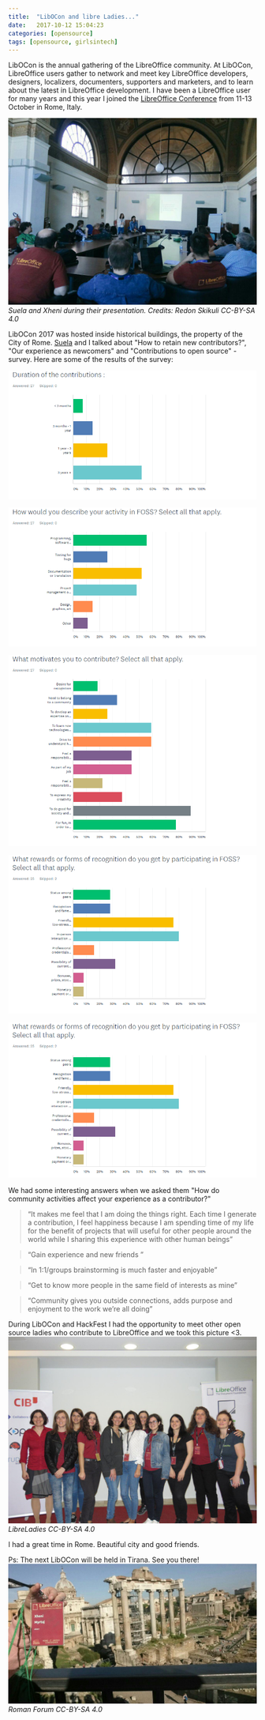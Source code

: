 ```yaml
---
title:  "LibOCon and libre Ladies..."
date:   2017-10-12 15:04:23
categories: [opensource]
tags: [opensource, girlsintech]
---
```

LibOCon is the annual gathering of the LibreOffice community. At LibOCon, LibreOffice users gather to network and meet key LibreOffice developers, designers, localizers, documenters, supporters and marketers, and to learn about the latest in LibreOffice development.
I have been a LibreOffice user for many years and this year I joined the [LibreOffice Conference](https://conference.libreoffice.org/) from 11-13 October in Rome, Italy.


![liboCon](/images/icontributed.jpg "LibOCOn CC-BY-SA 4.0")
*Suela and Xheni during their presentation. Credits: Redon Skikuli CC-BY-SA 4.0* 

LibOCon 2017 was hosted inside historical buildings, the property of the City of Rome. 
[Suela](https://twitter.com/Suela_Palushi) and I talked  about "How to retain new contributors?",
"Our experience as newcomers" and "Contributions to open source" - survey. Here are some of the results of the survey: 


![liboCon](/images/libocon.png "LibOCOn CC-BY-SA 4.0")

![liboCon](/images/libocon2.png "LibOCOn CC-BY-SA 4.0")

![liboCon](/images/libocon6.png "LibOCOn CC-BY-SA 4.0")

![liboCon](/images/libocon5.png "LibOCOn CC-BY-SA 4.0")

![liboCon](/images/libocon7.png "LibOCOn CC-BY-SA 4.0")

We had some interesting answers when  we asked them "How do community activities affect your experience as a contributor?"
>“It makes me feel that I am doing the things right. Each time I generate a contribution, I feel
happiness because I am spending time of my life for the benefit of projects that will useful for other people around the world while I sharing this experience with other human beings”

>“Gain experience and new friends ”

>“In 1:1/groups brainstorming is much faster and enjoyable”

>“Get to know more people in the same field of interests as mine”

>“Community gives you outside connections, adds purpose and enjoyment to the work we’re all doing”

During LibOCon and HackFest I had the opportunity to meet other open source ladies who contribute to LibreOffice and we took this picture <3. 
![liboCon](/images/librecon.jpg "LibOCOn CC-BY-SA 4.0")
*LibreLadies CC-BY-SA 4.0*  

I had a great time in Rome. Beautiful city and good friends.

Ps: The next LibOCon will be held in Tirana. See you there!
![liboCon](/images/romanforum.jpg "LibOCOn CC-BY-SA 4.0")
*Roman Forum CC-BY-SA 4.0*  




